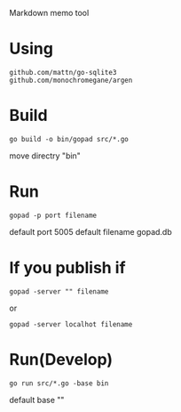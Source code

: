 
Markdown memo tool

# Using

    github.com/mattn/go-sqlite3
    github.com/monochromegane/argen

# Build

    go build -o bin/gopad src/*.go

move directry "bin"


# Run

    gopad -p port filename

default port 5005
default filename gopad.db

# If you publish if


    gopad -server "" filename

or

    gopad -server localhot filename

# Run(Develop)

    go run src/*.go -base bin

default base ""


